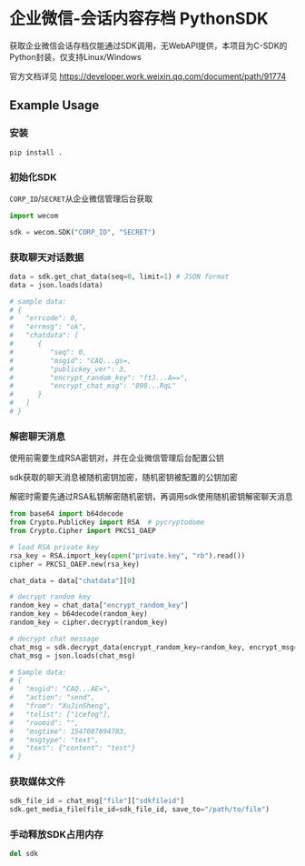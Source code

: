 # 企业微信-会话内容存档 PythonSDK

获取企业微信会话存档仅能通过SDK调用，无WebAPI提供，本项目为C-SDK的Python封装，仅支持Linux/Windows

官方文档详见 https://developer.work.weixin.qq.com/document/path/91774


## Example Usage

### 安装
```shell
pip install .
```

### 初始化SDK
`CORP_ID`/`SECRET`从企业微信管理后台获取
```python
import wecom

sdk = wecom.SDK("CORP_ID", "SECRET")
```

### 获取聊天对话数据
```python
data = sdk.get_chat_data(seq=0, limit=1) # JSON format
data = json.loads(data) 

# sample data:
# {
#   "errcode": 0,
#   "errmsg": "ok",
#   "chatdata": [
#      {
#         "seq": 0,
#         "msgid": "CAQ...gs=,
#         "publickey_ver": 3,
#         "encrypt_random_key": "ftJ...A==",
#         "encrypt_chat_msg": "898...RqL"
#      }
#   ]
# }
```

### 解密聊天消息
使用前需要生成RSA密钥对，并在企业微信管理后台配置公钥

sdk获取的聊天消息被随机密钥加密，随机密钥被配置的公钥加密

解密时需要先通过RSA私钥解密随机密钥，再调用sdk使用随机密钥解密聊天消息

```python
from base64 import b64decode
from Crypto.PublicKey import RSA  # pycryptodome
from Crypto.Cipher import PKCS1_OAEP

# load RSA private key
rsa_key = RSA.import_key(open("private.key", "rb").read())
cipher = PKCS1_OAEP.new(rsa_key)

chat_data = data["chatdata"][0]

# decrypt random key
random_key = chat_data["encrypt_random_key"]
random_key = b64decode(random_key)
random_key = cipher.decrypt(random_key) 

# decrypt chat message
chat_msg = sdk.decrypt_data(encrypt_random_key=random_key, encrypt_msg=chat_data["encrypt_chat_msg"]) # JSON format
chat_msg = json.loads(chat_msg)

# Sample data:
# {
#   "msgid": "CAQ...AE=",
#   "action": "send",
#   "from": "XuJinSheng",
#   "tolist": ["icefog"],
#   "roomid": "",
#   "msgtime": 1547087894783,
#   "msgtype": "text",
#   "text": {"content": "test"}
# }
```


### 获取媒体文件

```python
sdk_file_id = chat_msg["file"]["sdkfileid"]
sdk.get_media_file(file_id=sdk_file_id, save_to="/path/to/file")
```

### 手动释放SDK占用内存

```python
del sdk
```
